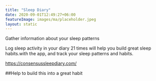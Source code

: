 ```yaml
---
title: "Sleep Diary"
date: 2020-09-01T12:49:27+06:00
featureImage: images/ma/placeholder.jpeg
layout: static
---
```


Gather information about your sleep patterns

Log sleep activity in your diary 21 times will help you build great sleep habits.with the app, and track your sleep patterns and habits.



https://consensussleepdiary.com/

##Help to build this into a great habit









